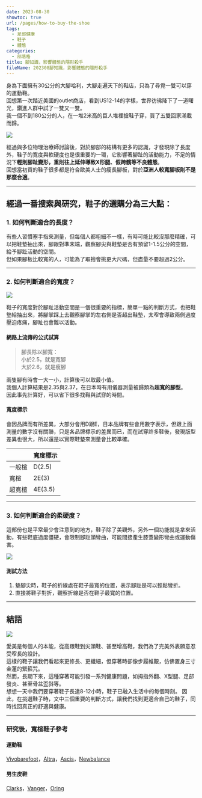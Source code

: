 ```yaml
---
date: 2023-08-30
showtoc: true
url: /pages/how-to-buy-the-shoe
tags:
  - 足部健康
  - 鞋子
  - 體態
categories:
  - 部落格
title: 腳知識，影響體態的隱形殺手
fileName: 202308腳知識，影響體態的隱形殺手
---
```


身為下面擁有30公分的大腳哈利，大腳走遍天下的鞋店，只為了尋覓一雙可以穿的運動鞋。  
回想第一次踏近美國的outlet商店，看到US12-14的字樣，世界彷彿降下了一道曙光，鑽進人群中試了一雙又一雙。  
我一個不到180公分的人，在一堆2米高的巨人堆裡搶鞋子穿，買了五雙回家滿載而歸。

![](https://cdn.jsdelivr.net/gh/xiang0805/blogimage@main/img/2023-08-%e8%85%b3%e7%9f%a5%e8%ad%981.jpg)

經過與多位物理治療師討論後，對於腳部的結構有更多的認識，才發現除了長度外，鞋子的寬度與軟硬度也是很重要的一環，它影響著腳趾的活動能力，不足的情況下**輕則腳趾變形，重則往上延伸導致X形腿、假跨髖等不良體態**。  
回想當初買的鞋子很多都是符合歐美人士的瘦長腳板，對於**亞洲人較寬腳板則不是那麼合適**。

---

## 經過一番搜索與研究，鞋子的選購分為三大點：

### 1. 如何判斷適合的長度？

有些人習慣塞手指來測量，但每個人都粗細不一樣，有時可能比較沒那麼精確，可以把鞋墊抽出來，腳跟對準末端，觀察腳尖與鞋墊是否有預留1-1.5公分的空間，給予腳趾活動的空間。  
但如果腳板比較寬的人，可能為了取捨會挑更大尺碼，但盡量不要超過2公分。

---

### 2. 如何判斷適合的寬度？

![](https://cdn.jsdelivr.net/gh/xiang0805/blogimage@main/img/2023-08-%e8%85%b3%e7%9f%a5%e8%ad%982.jpeg)

鞋子的寬度對於腳趾活動空間是一個很重要的指標，簡單一點的判斷方式，也把鞋墊給抽出來，將腳掌踩上去觀察腳掌的左右側是否超出鞋墊，太窄會導致兩側過度壓迫疼痛，腳趾也會難以活動。

#### 網路上流傳的公式試算

> 腳長除以腳寬：  
> 小於2.5，就是寬腳  
> 大於2.6，就是瘦腳

兩隻腳有時會一大一小，計算後可以取最小值。  
我個人計算結果是2.35與2.37，在日本時有用儀器測量被歸類為**超寬的腳型**。  
因此事先計算好，可以省下很多找鞋與試穿的時間。

#### 寬度標示

會因品牌而有所差異，大部分會用D跟E，日本品牌有些會用數字表示，但跟上面測量的數字沒有關聯，只是各品牌標示的差異而已，而在試穿許多鞋後，發現版型差異也很大，所以還是以實際鞋墊來測量會比較準確。

|        | 寬度標示 |
| ------ | -------- |
| 一般楦 | D(2.5)   |
| 寬楦   | 2E(3)    |
| 超寬楦 | 4E(3.5)  |

---

### 3. 如何判斷適合的柔硬度？

這部份也是平常最少會注意到的地方，鞋子除了美觀外，另外一個功能就是拿來活動，有些鞋底過度僵硬，會限制腳趾頭彎曲，可能間接產生膝蓋變形彎曲或運動傷害。

![](https://cdn.jsdelivr.net/gh/xiang0805/blogimage@main/img/2023-08-%e8%85%b3%e7%9f%a5%e8%ad%983.jpeg)

#### 測試方法

1. 墊腳尖時，鞋子的折線處在鞋子最寬的位置，表示腳趾是可以輕鬆彎折。
2. 直接將鞋子對折，觀察折線是否在鞋子最寬的位置。

---

## 結語

![](https://cdn.jsdelivr.net/gh/xiang0805/blogimage@main/img/2023-08-%e8%85%b3%e7%9f%a5%e8%ad%984.jpg)

愛美是每個人的本能，從高跟鞋到尖頭鞋、甚至增高鞋，我們為了完美外表願意忍受窄長的設計。  
這樣的鞋子讓我們看起來更修長、更纖細，但穿著時卻像步履維艱，仿佛置身三寸金蓮的緊箍咒。  
然而，長期下來，這種穿著可能引發一系列健康問題，如拇指外翻、X型腿、足部發炎、甚至骨盆歪斜等。  
想想一天中我們要穿著鞋子長達8-12小時，鞋子已融入生活中的每個時刻。
因此，在挑選鞋子時，文中三個重要的判斷方式，讓我們找到更適合自己的鞋子，同時找回真正的舒適與健康。

---

### 研究後，寬楦鞋子參考

#### 運動鞋

[Vivobarefoot](https://planedo.cc/pages/vivobarefoot)，[Altra](https://www.freetimegears.com.tw/ec/category/sid/bt-altra)，[Ascis](https://www.asics.com.tw/v2/official/SalePageCategory/0?sortMode=Newest&tags=G1503::K12823)，[Newbalance](https://www.newbalance.com.tw/men/shoes/?prefn1=width&prefv1=4E%7C2E)

#### 男生皮鞋

[Clarks](https://www.clarkstaiwan.tw/v2/Search?q=%E5%AF%AC%E6%A5%A6&shopId=41396)，[Vanger](https://shop.vanger.com.tw/)，[Oring](https://www.oringoshoes.com/)
